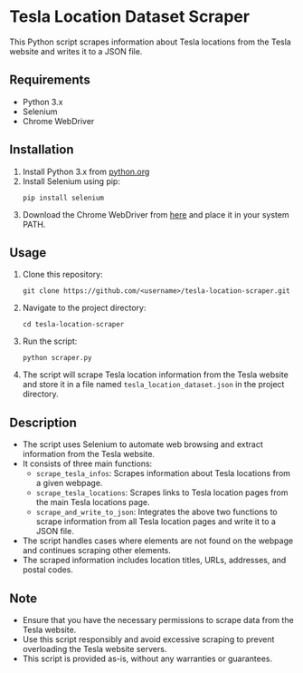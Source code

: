 # Tesla Location Dataset Scraper

This Python script scrapes information about Tesla locations from the Tesla website and writes it to a JSON file.

## Requirements
- Python 3.x
- Selenium
- Chrome WebDriver

## Installation
1. Install Python 3.x from [python.org](https://www.python.org/downloads/)
2. Install Selenium using pip:
   ```
   pip install selenium
   ```
3. Download the Chrome WebDriver from [here](https://sites.google.com/a/chromium.org/chromedriver/downloads) and place it in your system PATH.

## Usage
1. Clone this repository:
   ```
   git clone https://github.com/<username>/tesla-location-scraper.git
   ```
2. Navigate to the project directory:
   ```
   cd tesla-location-scraper
   ```
3. Run the script:
   ```
   python scraper.py
   ```
4. The script will scrape Tesla location information from the Tesla website and store it in a file named `tesla_location_dataset.json` in the project directory.

## Description
- The script uses Selenium to automate web browsing and extract information from the Tesla website.
- It consists of three main functions:
  - `scrape_tesla_infos`: Scrapes information about Tesla locations from a given webpage.
  - `scrape_tesla_locations`: Scrapes links to Tesla location pages from the main Tesla locations page.
  - `scrape_and_write_to_json`: Integrates the above two functions to scrape information from all Tesla location pages and write it to a JSON file.
- The script handles cases where elements are not found on the webpage and continues scraping other elements.
- The scraped information includes location titles, URLs, addresses, and postal codes.

## Note
- Ensure that you have the necessary permissions to scrape data from the Tesla website.
- Use this script responsibly and avoid excessive scraping to prevent overloading the Tesla website servers.
- This script is provided as-is, without any warranties or guarantees.
